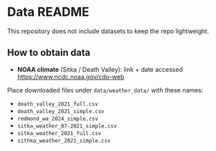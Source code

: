 # Data README

This repository does not include datasets to keep the repo lightweight.

## How to obtain data

- **NOAA climate** (Sitka / Death Valley): link + date accessed https://www.ncdc.noaa.gov/cdo-web 

Place downloaded files under `data/weather_data/` with these names:
- `death_valley_2021_full.csv`
- `death_valley_2021_simple.csv`
- `redmond_wa_2024_simple.csv`
- `sitka_weather_07-2021_simple.csv`
- `sitka_weather_2021_full.csv`
- `sithka_weather_2021_simple.csv`
